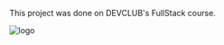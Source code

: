This project was done on DEVCLUB's FullStack course.

![logo](https://github.com/isadoravasques/DEVCLUB/assets/168482632/f001f612-253a-4778-b015-83200e801d44)
